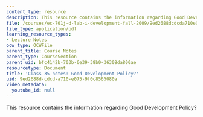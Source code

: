 ```yaml
---
content_type: resource
description: This resource contains the information regarding Good Development Policy?
file: /courses/ec-701j-d-lab-i-development-fall-2009/9ed2688dcdcda710e0759f0c8565080a_MITEC_701JF09_lec35_notes.pdf
file_type: application/pdf
learning_resource_types:
- Lecture Notes
ocw_type: OCWFile
parent_title: Course Notes
parent_type: CourseSection
parent_uid: bfc4142b-703b-6e39-38b0-36308da800ae
resourcetype: Document
title: 'Class 35 notes: Good Development Policy?'
uid: 9ed2688d-cdcd-a710-e075-9f0c8565080a
video_metadata:
  youtube_id: null
---
```

This resource contains the information regarding Good Development Policy?